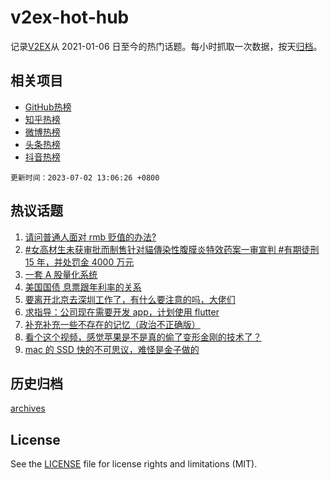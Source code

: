 # v2ex-hot-hub

 记录[V2EX](https://www.v2ex.com/)从 2021-01-06 日至今的热门话题。每小时抓取一次数据，按天[归档](archives)。
 
 ## 相关项目

- [GitHub热榜](https://github.com/snaildev/github-hot-hub)
- [知乎热榜](https://github.com/snaildev/zhihu-hot-hub)
- [微博热榜](https://github.com/snaildev/weibo-hot-hub)
- [头条热榜](https://github.com/snaildev/toutiao-hot-hub)
- [抖音热榜](https://github.com/snaildev/douyin-hot-hub)


 `更新时间：2023-07-02 13:06:26 +0800`

## 热议话题

1. [请问普通人面对 rmb 贬值的办法?](https://www.v2ex.com/t/953320)
1. [#女高材生未获审批而制售针对貓傳染性腹膜炎特效药案一审宣判 #有期徒刑 15 年，并处罚金 4000 万元](https://www.v2ex.com/t/953333)
1. [一套 A 股量化系统](https://www.v2ex.com/t/953256)
1. [美国国债 息票跟年利率的关系](https://www.v2ex.com/t/953233)
1. [要离开北京去深圳工作了，有什么要注意的吗，大佬们](https://www.v2ex.com/t/953258)
1. [求指导：公司现在需要开发 app，计划使用 flutter](https://www.v2ex.com/t/953342)
1. [补充补充一些不存在的记忆（政治不正确版）](https://www.v2ex.com/t/953346)
1. [看个这个视频，感觉苹果是不是真的偷了变形金刚的技术了？](https://www.v2ex.com/t/953297)
1. [mac 的 SSD 快的不可思议，难怪是金子做的](https://www.v2ex.com/t/953371)

## 历史归档

[archives](archives)

## License

See the [LICENSE](LICENSE) file for license rights and limitations (MIT).
